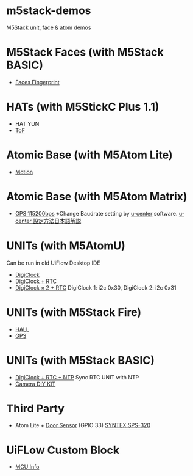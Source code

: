 # m5stack-demos
M5Stack unit, face &amp; atom demos

# M5Stack Faces (with M5Stack BASIC)
* [Faces Fingerprint](faces_finger_demo.m5f)

# HATs (with M5StickC Plus 1.1)
* HAT YUN
* [ToF](faces_finger_demo.m5f)

# Atomic Base (with M5Atom Lite)
* [Motion](atom_motion_demo.m5f)

# Atomic Base (with M5Atom Matrix)
* [GPS 115200bps](atom_matrix_gps_115200bps_demo.m5f) ※Change Baudrate setting by [u-center](https://www.u-blox.com/en/product/u-center) software. [u-center 設定方法日本語解説](https://intellectualcuriosity.hatenablog.com/entry/2020/07/01/041715)

# UNITs (with M5AtomU)
  Can be run in old UiFlow Desktop IDE
* [DigiClock](atomu_digiclock_countup_demo.m5f)
* [DigiClock + RTC](atomu_digiclock_rtc_demo.m5f)
* [DigiClock × 2 + RTC](atomu_2digiclock_rtc_demo.m5f) DigiClock 1: i2c 0x30, DigiClock 2: i2c 0x31

# UNITs (with M5Stack Fire)
* [HALL](hall_unit_demo.m5f)
* [GPS](m5fire_unit_gps_demo.m5f)

# UNITs (with M5Stack BASIC)
* [DigiClock + RTC + NTP](digiclock_rtc_sync_ntp_demo.m5f) Sync RTC UNIT with NTP
* [Camera DIY KIT](m5core_unitcam_diy_kit_porta_demo.m5f)

# Third Party
* Atom Lite + [Door Sensor](atom_iot_door_sensor_GPIO33_demo.m5f) (GPIO 33) [SYNTEX SPS-320](https://akizukidenshi.com/catalog/g/g113371/)

# UiFLow Custom Block
* [MCU Info](MCUinfo.m5b)
